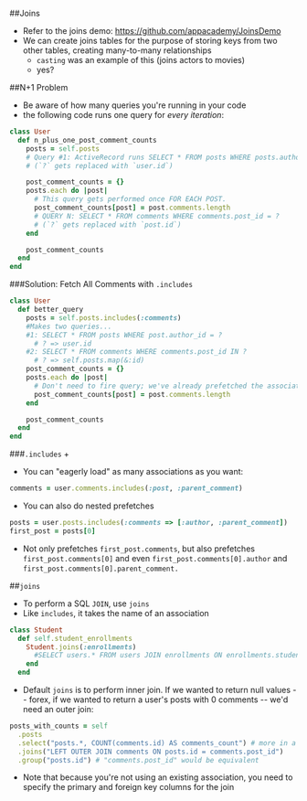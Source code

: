 ##Joins
* Refer to the joins demo: https://github.com/appacademy/JoinsDemo
* We can create joins tables for the purpose of storing keys from two other tables, creating many-to-many relationships
  - `casting` was an example of this (joins actors to movies)
  - yes?

##N+1 Problem
* Be aware of how many queries you're running in your code
* the following code runs one query for *every iteration*:
```ruby
class User
  def n_plus_one_post_comment_counts
    posts = self.posts
    # Query #1: ActiveRecord runs SELECT * FROM posts WHERE posts.author_id = ?
    # (`?` gets replaced with `user.id`)

    post_comment_counts = {}
    posts.each do |post|
      # This query gets performed once FOR EACH POST.
      post_comment_counts[post] = post.comments.length
      # QUERY N: SELECT * FROM comments WHERE comments.post_id = ?
      # (`?` gets replaced with `post.id`)
    end

    post_comment_counts
  end
end
```

###Solution: Fetch All Comments with `.includes`
```ruby
class User
  def better_query
    posts = self.posts.includes(:comments)
    #Makes two queries...
    #1: SELECT * FROM posts WHERE post.author_id = ?
      # ? => user.id
    #2: SELECT * FROM comments WHERE comments.post_id IN ?
      # ? => self.posts.map(&:id)
    post_comment_counts = {}
    posts.each do |post|
      # Don't need to fire query; we've already prefetched the association:
      post_comment_counts[post] = post.comments.length
    end

    post_comment_counts
  end
end
```

###`.includes` +
* You can "eagerly load" as many associations as you want:
```ruby
comments = user.comments.includes(:post, :parent_comment)
```
* You can also do nested prefetches
```ruby
posts = user.posts.includes(:comments => [:author, :parent_comment])
first_post = posts[0]
```
  - Not only prefetches `first_post.comments`, but also prefetches `first_post.comments[0]` and even `first_post.comments[0].author` and `first_post.comments[0].parent_comment.`

##`joins`
* To perform a SQL `JOIN`, use `joins`
* Like `includes`, it takes the name of an association
```ruby
class Student
  def self.student_enrollments
    Student.joins(:enrollments)
      #SELECT users.* FROM users JOIN enrollments ON enrollments.student_id = student.id
    end
  end
```
* Default `joins` is to perform inner join. If we wanted to return null values -- forex, if we wanted to return a user's posts with 0 comments -- we'd need an outer join:
```ruby
posts_with_counts = self
  .posts
  .select("posts.*, COUNT(comments.id) AS comments_count") # more in a sec
  .joins("LEFT OUTER JOIN comments ON posts.id = comments.post_id")
  .group("posts.id") # "comments.post_id" would be equivalent
```
  - Note that because you're not using an existing association, you need to specify the primary and foreign key columns for the join
